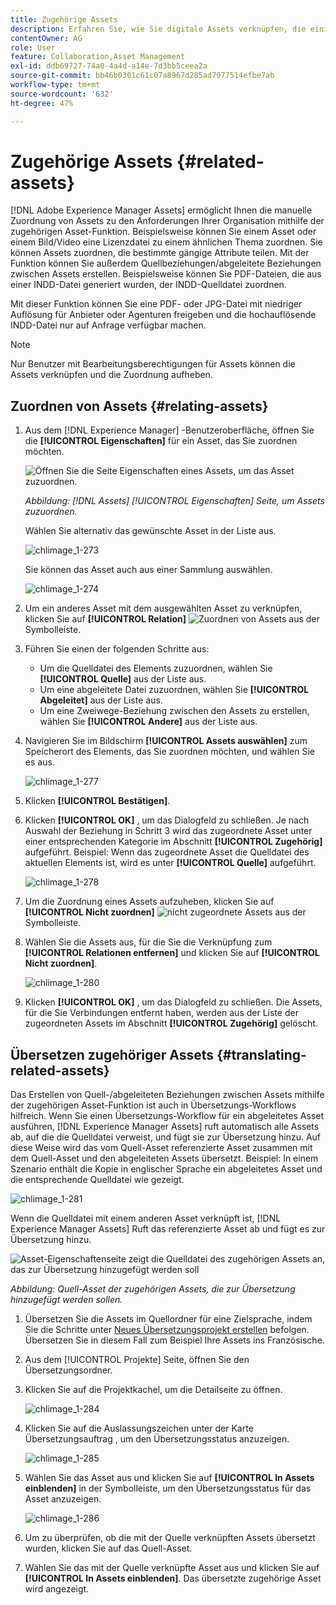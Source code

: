 ```yaml
---
title: Zugehörige Assets
description: Erfahren Sie, wie Sie digitale Assets verknüpfen, die einige gemeinsame Attribute aufweisen. Erstellen Sie außerdem Quell-abgeleitete Beziehungen zwischen digitalen Assets.
contentOwner: AG
role: User
feature: Collaboration,Asset Management
exl-id: ddb69727-74a0-4a4d-a14e-7d3bb5ceea2a
source-git-commit: bb46b0301c61c07a8967d285ad7977514efbe7ab
workflow-type: tm+mt
source-wordcount: '632'
ht-degree: 47%

---
```


# Zugehörige Assets {#related-assets}

[!DNL Adobe Experience Manager Assets] ermöglicht Ihnen die manuelle Zuordnung von Assets zu den Anforderungen Ihrer Organisation mithilfe der zugehörigen Asset-Funktion. Beispielsweise können Sie einem Asset oder einem Bild/Video eine Lizenzdatei zu einem ähnlichen Thema zuordnen. Sie können Assets zuordnen, die bestimmte gängige Attribute teilen. Mit der Funktion können Sie außerdem Quellbeziehungen/abgeleitete Beziehungen zwischen Assets erstellen. Beispielsweise können Sie PDF-Dateien, die aus einer INDD-Datei generiert wurden, der INDD-Quelldatei zuordnen.

Mit dieser Funktion können Sie eine PDF- oder JPG-Datei mit niedriger Auflösung für Anbieter oder Agenturen freigeben und die hochauflösende INDD-Datei nur auf Anfrage verfügbar machen.

>[!NOTE]
>
>Nur Benutzer mit Bearbeitungsberechtigungen für Assets können die Assets verknüpfen und die Zuordnung aufheben.

## Zuordnen von Assets {#relating-assets}

1. Aus dem [!DNL Experience Manager] -Benutzeroberfläche, öffnen Sie die **[!UICONTROL Eigenschaften]** für ein Asset, das Sie zuordnen möchten.

   ![Öffnen Sie die Seite Eigenschaften eines Assets, um das Asset zuzuordnen.](assets/asset-properties-relate-assets.png)

   *Abbildung: [!DNL Assets] [!UICONTROL Eigenschaften] Seite, um Assets zuzuordnen.*

   Wählen Sie alternativ das gewünschte Asset in der Liste aus.

   ![chlimage_1-273](assets/chlimage_1-273.png)

   Sie können das Asset auch aus einer Sammlung auswählen.

   ![chlimage_1-274](assets/chlimage_1-274.png)

1. Um ein anderes Asset mit dem ausgewählten Asset zu verknüpfen, klicken Sie auf **[!UICONTROL Relation]** ![Zuordnen von Assets](assets/do-not-localize/link-relate.png) aus der Symbolleiste.
1. Führen Sie einen der folgenden Schritte aus:

   * Um die Quelldatei des Elements zuzuordnen, wählen Sie **[!UICONTROL Quelle]** aus der Liste aus.
   * Um eine abgeleitete Datei zuzuordnen, wählen Sie **[!UICONTROL Abgeleitet]** aus der Liste aus.
   * Um eine Zweiwege-Beziehung zwischen den Assets zu erstellen, wählen Sie **[!UICONTROL Andere]** aus der Liste aus.

1. Navigieren Sie im Bildschirm **[!UICONTROL Assets auswählen]** zum Speicherort des Elements, das Sie zuordnen möchten, und wählen Sie es aus.

   ![chlimage_1-277](assets/chlimage_1-277.png)

1. Klicken **[!UICONTROL Bestätigen]**.
1. Klicken **[!UICONTROL OK]** , um das Dialogfeld zu schließen. Je nach Auswahl der Beziehung in Schritt 3 wird das zugeordnete Asset unter einer entsprechenden Kategorie im Abschnitt **[!UICONTROL Zugehörig]** aufgeführt. Beispiel: Wenn das zugeordnete Asset die Quelldatei des aktuellen Elements ist, wird es unter **[!UICONTROL Quelle]** aufgeführt.

   ![chlimage_1-278](assets/chlimage_1-278.png)

1. Um die Zuordnung eines Assets aufzuheben, klicken Sie auf **[!UICONTROL Nicht zuordnen]** ![nicht zugeordnete Assets](assets/do-not-localize/link-unrelate-icon.png) aus der Symbolleiste.

1. Wählen Sie die Assets aus, für die Sie die Verknüpfung zum **[!UICONTROL Relationen entfernen]** und klicken Sie auf **[!UICONTROL Nicht zuordnen]**.

   ![chlimage_1-280](assets/chlimage_1-280.png)

1. Klicken **[!UICONTROL OK]** , um das Dialogfeld zu schließen. Die Assets, für die Sie Verbindungen entfernt haben, werden aus der Liste der zugeordneten Assets im Abschnitt **[!UICONTROL Zugehörig]** gelöscht.

## Übersetzen zugehöriger Assets {#translating-related-assets}

Das Erstellen von Quell-/abgeleiteten Beziehungen zwischen Assets mithilfe der zugehörigen Asset-Funktion ist auch in Übersetzungs-Workflows hilfreich. Wenn Sie einen Übersetzungs-Workflow für ein abgeleitetes Asset ausführen, [!DNL Experience Manager Assets] ruft automatisch alle Assets ab, auf die die Quelldatei verweist, und fügt sie zur Übersetzung hinzu. Auf diese Weise wird das vom Quell-Asset referenzierte Asset zusammen mit dem Quell-Asset und den abgeleiteten Assets übersetzt. Beispiel: In einem Szenario enthält die Kopie in englischer Sprache ein abgeleitetes Asset und die entsprechende Quelldatei wie gezeigt.

![chlimage_1-281](assets/chlimage_1-281.png)

Wenn die Quelldatei mit einem anderen Asset verknüpft ist, [!DNL Experience Manager Assets] Ruft das referenzierte Asset ab und fügt es zur Übersetzung hinzu.

![Asset-Eigenschaftenseite zeigt die Quelldatei des zugehörigen Assets an, das zur Übersetzung hinzugefügt werden soll](assets/asset-properties-source-asset.png)

*Abbildung: Quell-Asset der zugehörigen Assets, die zur Übersetzung hinzugefügt werden sollen.*

1. Übersetzen Sie die Assets im Quellordner für eine Zielsprache, indem Sie die Schritte unter [Neues Übersetzungsprojekt erstellen](translation-projects.md#create-a-new-translation-project) befolgen. Übersetzen Sie in diesem Fall zum Beispiel Ihre Assets ins Französische.

1. Aus dem [!UICONTROL Projekte] Seite, öffnen Sie den Übersetzungsordner.

1. Klicken Sie auf die Projektkachel, um die Detailseite zu öffnen.

   ![chlimage_1-284](assets/chlimage_1-284.png)

1. Klicken Sie auf die Auslassungszeichen unter der Karte Übersetzungsauftrag , um den Übersetzungsstatus anzuzeigen.

   ![chlimage_1-285](assets/chlimage_1-285.png)

1. Wählen Sie das Asset aus und klicken Sie auf **[!UICONTROL In Assets einblenden]** in der Symbolleiste, um den Übersetzungsstatus für das Asset anzuzeigen.

   ![chlimage_1-286](assets/chlimage_1-286.png)

1. Um zu überprüfen, ob die mit der Quelle verknüpften Assets übersetzt wurden, klicken Sie auf das Quell-Asset.

1. Wählen Sie das mit der Quelle verknüpfte Asset aus und klicken Sie auf **[!UICONTROL In Assets einblenden]**. Das übersetzte zugehörige Asset wird angezeigt.

